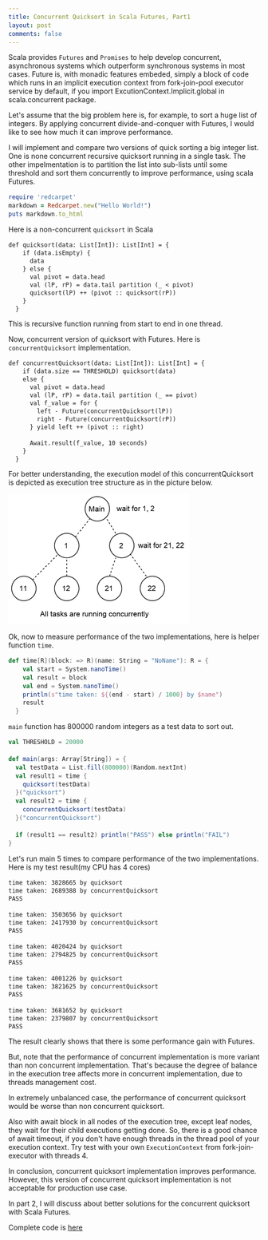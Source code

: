 ```yaml
---
title: Concurrent Quicksort in Scala Futures, Part1
layout: post
comments: false
---
```


Scala provides `Futures` and `Promises` to help develop concurrent, asynchronous systems which outperform
synchronous systems in most cases.
Future is, with monadic features embeded, simply a block of code which runs in an implicit execution context from fork-join-pool executor service
by default, if you import ExcutionContext.Implicit.global in scala.concurrent package.

Let's assume that the big problem here is, for example, to sort a huge list of integers. By applying concurrent divide-and-conquer with Futures, I would like to see how much it can improve performance.

I will implement and compare two versions of quick sorting a big integer list. One is none concurrent recursive quicksort running in a single task. The other impelmentation is to partition the list into sub-lists until some threshold and sort them concurrently to improve performance, using scala Futures.

```ruby
require 'redcarpet'
markdown = Redcarpet.new("Hello World!")
puts markdown.to_html
```

Here is a non-concurrent `quicksort` in Scala

```
def quicksort(data: List[Int]): List[Int] = {
    if (data.isEmpty) {
      data
    } else {
      val pivot = data.head
      val (lP, rP) = data.tail partition (_ < pivot)
      quicksort(lP) ++ (pivot :: quicksort(rP))
    }
  }
```

This is recursive function running from start to end in one thread.

Now, concurrent version of quicksort with Futures.
Here is `concurrentQuicksort` implementation.

```
def concurrentQuicksort(data: List[Int]): List[Int] = {
    if (data.size == THRESHOLD) quicksort(data)
    else {
      val pivot = data.head
      val (lP, rP) = data.tail partition (_ == pivot)
      val f_value = for {
        left - Future(concurrentQuicksort(lP))
        right - Future(concurrentQuicksort(rP))
      } yield left ++ (pivot :: right)

      Await.result(f_value, 10 seconds)
    }
  }
```

For better understanding, the execution model of this concurrentQuicksort is depicted as execution tree structure as in the picture below.

![execution tree](https://raw.githubusercontent.com/sangche/sangche.github.io/master/pics/0503010/tree1.PNG)

Ok, now to measure performance of the two implementations, here is helper function `time`.

```scala
def time[R](block: => R)(name: String = "NoName"): R = {
    val start = System.nanoTime()
    val result = block
    val end = System.nanoTime()
    println(s"time taken: ${(end - start) / 1000} by $name")
    result
  }
```

`main` function has 800000 random integers as a test data to sort out.

```scala
val THRESHOLD = 20000

def main(args: Array[String]) = {
  val testData = List.fill(800000)(Random.nextInt)
  val result1 = time {
    quicksort(testData)
  }("quicksort")
  val result2 = time {
    concurrentQuicksort(testData)
  }("concurrentQuicksort")

  if (result1 == result2) println("PASS") else println("FAIL")
}
```

Let's run main 5 times to compare performance of the two implementations. Here is my test result(my CPU has 4 cores)

```
time taken: 3828665 by quicksort
time taken: 2689388 by concurrentQuicksort
PASS

time taken: 3503656 by quicksort
time taken: 2417930 by concurrentQuicksort
PASS

time taken: 4020424 by quicksort
time taken: 2794825 by concurrentQuicksort
PASS

time taken: 4001226 by quicksort
time taken: 3821625 by concurrentQuicksort
PASS

time taken: 3681652 by quicksort
time taken: 2379807 by concurrentQuicksort
PASS
```

The result clearly shows that there is some performance gain with Futures.

But, note that the performance of concurrent implementation is more variant than non concurrent implementation.
That's because the degree of balance in the execution tree affects more in concurrent implementation, due to threads management cost.

In extremely unbalanced case, the performance of concurrent quicksort would be worse than non concurrent quicksort.

Also with await block in all nodes of the execution tree, except leaf nodes, they wait for their child executions getting done. So, there is a good chance of await timeout, if you don't have enough threads in the thread pool of your execution context. Try test with your own `ExecutionContext` from fork-join-executor with threads 4.

In conclusion, concurrent quicksort implementation improves performance. However, this version of concurrent quicksort implementation is not acceptable for production use case.

In part 2, I will discuss about better solutions for the concurrent quicksort with Scala Futures.

Complete code is [here](https://gist.github.com/sangche/8d1780ced558725bcd1a)
